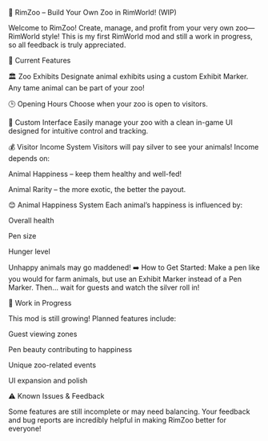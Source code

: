 🦓 RimZoo – Build Your Own Zoo in RimWorld! (WIP)

Welcome to RimZoo!
Create, manage, and profit from your very own zoo—RimWorld style!
This is my first RimWorld mod and still a work in progress, so all feedback is truly appreciated.

🌟 Current Features

🏛️ Zoo Exhibits
Designate animal exhibits using a custom Exhibit Marker. Any tame animal can be part of your zoo!

🕒 Opening Hours
Choose when your zoo is open to visitors.

🧠 Custom Interface
Easily manage your zoo with a clean in-game UI designed for intuitive control and tracking.

💰 Visitor Income System
Visitors will pay silver to see your animals! Income depends on:

Animal Happiness – keep them healthy and well-fed!

Animal Rarity – the more exotic, the better the payout.

😊 Animal Happiness System
Each animal’s happiness is influenced by:

Overall health

Pen size

Hunger level

Unhappy animals may go maddened!
➡️ How to Get Started:
Make a pen like you would for farm animals, but use an Exhibit Marker instead of a Pen Marker.
Then… wait for guests and watch the silver roll in!

🔨 Work in Progress

This mod is still growing! Planned features include:

Guest viewing zones

Pen beauty contributing to happiness

Unique zoo-related events

UI expansion and polish

⚠️ Known Issues & Feedback

Some features are still incomplete or may need balancing. Your feedback and bug reports are incredibly helpful in making RimZoo better for everyone!
